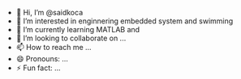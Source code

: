 - 👋 Hi, I’m @saidkoca
- 👀 I’m interested in enginnering embedded system and swimming
- 🌱 I’m currently learning MATLAB and 
- 💞️ I’m looking to collaborate on ...
- 📫 How to reach me ...
- 😄 Pronouns: ...
- ⚡ Fun fact: ...

<!---
saidkoca/saidkoca is a ✨ special ✨ repository because its `README.md` (this file) appears on your GitHub profile.
You can click the Preview link to take a look at your changes.
--->
